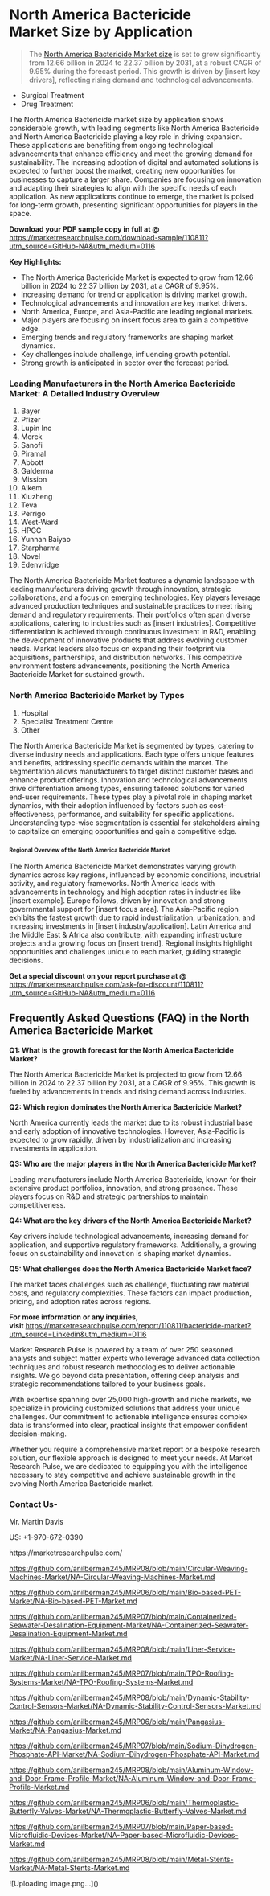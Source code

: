 <h1>North America Bactericide Market&nbsp;Size by Application</h1><blockquote><p>The <a href="https://marketresearchpulse.com/download-sample/110811?utm_source=GitHub-NA&amp;utm_medium=0116">North America Bactericide Market size</a> is set to grow significantly from 12.66 billion in 2024 to 22.37 billion by 2031, at a robust CAGR of 9.95% during the forecast period. This growth is driven by [insert key drivers], reflecting rising demand and technological advancements.</p></blockquote><ul><li>Surgical Treatment<li> Drug Treatment</li></ul><p>The North America Bactericide market size by application shows considerable growth, with leading segments like North America Bactericide and North America Bactericide playing a key role in driving expansion. These applications are benefiting from ongoing technological advancements that enhance efficiency and meet the growing demand for sustainability. The increasing adoption of digital and automated solutions is expected to further boost the market, creating new opportunities for businesses to capture a larger share. Companies are focusing on innovation and adapting their strategies to align with the specific needs of each application. As new applications continue to emerge, the market is poised for long-term growth, presenting significant opportunities for players in the space.</p><p><strong>Download your PDF sample copy in full at @ </strong><a href="https://marketresearchpulse.com/download-sample/110811?utm_source=GitHub-NA&amp;utm_medium=0116">https://marketresearchpulse.com/download-sample/110811?utm_source=GitHub-NA&amp;utm_medium=0116</a></p><p><strong>Key Highlights: </strong></p><ul><li>The North America Bactericide Market is expected to grow from 12.66 billion in 2024 to 22.37 billion by 2031, at a CAGR of 9.95%.</li><li>Increasing demand for trend or application is driving market growth.</li><li>Technological advancements and innovation are key market drivers.</li><li>North America, Europe, and Asia-Pacific are leading regional markets.</li><li>Major players are focusing on insert focus area to gain a competitive edge.</li><li>Emerging trends and regulatory frameworks are shaping market dynamics.</li><li>Key challenges include challenge, influencing growth potential.</li><li>Strong growth is anticipated in sector over the forecast period.</li></ul><h3>Leading Manufacturers in the North America Bactericide Market: A Detailed Industry Overview</h3><ol><li>Bayer</li><li>Pfizer</li><li>Lupin Inc</li><li>Merck</li><li>Sanofi</li><li>Piramal</li><li>Abbott</li><li>Galderma</li><li>Mission</li><li>Alkem</li><li>Xiuzheng</li><li>Teva</li><li>Perrigo</li><li>West-Ward</li><li>HPGC</li><li>Yunnan Baiyao</li><li>Starpharma</li><li>Novel</li><li>Edenvridge</li></ol><div class="flex max-w-full flex-col flex-grow"><div class="min-h-8 text-message flex w-full flex-col items-end gap-2 whitespace-normal break-words [.text-message+&amp;]:mt-5" dir="auto" data-message-author-role="assistant" data-message-id="fd8432e4-4910-450d-b182-61b7bfb0a01f" data-message-model-slug="gpt-4o"><div class="flex w-full flex-col gap-1 empty:hidden first:pt-[3px]"><div class="markdown prose w-full break-words dark:prose-invert light"><p>The North America Bactericide Market features a dynamic landscape with leading manufacturers driving growth through innovation, strategic collaborations, and a focus on emerging technologies. Key players leverage advanced production techniques and sustainable practices to meet rising demand and regulatory requirements. Their portfolios often span diverse applications, catering to industries such as [insert industries]. Competitive differentiation is achieved through continuous investment in R&amp;D, enabling the development of innovative products that address evolving customer needs. Market leaders also focus on expanding their footprint via acquisitions, partnerships, and distribution networks. This competitive environment fosters advancements, positioning the North America Bactericide Market for sustained growth.</p></div></div></div></div><h3>North America Bactericide Market by Types</h3><ol><li>Hospital<li> Specialist Treatment Centre<li> Other</li></ol><div class="flex max-w-full flex-col flex-grow"><div class="min-h-8 text-message flex w-full flex-col items-end gap-2 whitespace-normal break-words [.text-message+&amp;]:mt-5" dir="auto" data-message-author-role="assistant" data-message-id="084470be-0bb7-4664-bddf-5156b4f41249" data-message-model-slug="gpt-4o-mini"><div class="flex w-full flex-col gap-1 empty:hidden first:pt-[3px]"><div class="markdown prose w-full break-words dark:prose-invert light"><p>The North America Bactericide Market is segmented by types, catering to diverse industry needs and applications. Each type offers unique features and benefits, addressing specific demands within the market. The segmentation allows manufacturers to target distinct customer bases and enhance product offerings. Innovation and technological advancements drive differentiation among types, ensuring tailored solutions for varied end-user requirements. These types play a pivotal role in shaping market dynamics, with their adoption influenced by factors such as cost-effectiveness, performance, and suitability for specific applications. Understanding type-wise segmentation is essential for stakeholders aiming to capitalize on emerging opportunities and gain a competitive edge.</p></div></div></div></div><h3><span style="font-size: 11px;">Regional Overview of the North America Bactericide Market</span></h3><div class="flex max-w-full flex-col flex-grow"><div class="min-h-8 text-message flex w-full flex-col items-end gap-2 whitespace-normal break-words [.text-message+&amp;]:mt-5" dir="auto" data-message-author-role="assistant" data-message-id="e9038762-ce64-4e30-91c9-9bd413514231" data-message-model-slug="gpt-4o-mini"><div class="flex w-full flex-col gap-1 empty:hidden first:pt-[3px]"><div class="markdown prose w-full break-words dark:prose-invert light"><p>The North America Bactericide Market demonstrates varying growth dynamics across key regions, influenced by economic conditions, industrial activity, and regulatory frameworks. North America leads with advancements in technology and high adoption rates in industries like [insert example]. Europe follows, driven by innovation and strong governmental support for [insert focus area]. The Asia-Pacific region exhibits the fastest growth due to rapid industrialization, urbanization, and increasing investments in [insert industry/application]. Latin America and the Middle East &amp; Africa also contribute, with expanding infrastructure projects and a growing focus on [insert trend]. Regional insights highlight opportunities and challenges unique to each market, guiding strategic decisions.</p></div></div></div></div><p><strong>Get a special discount on your report purchase at @ </strong><a href="https://marketresearchpulse.com/ask-for-discount/110811?utm_source=GitHub-NA&amp;utm_medium=0116">https://marketresearchpulse.com/ask-for-discount/110811?utm_source=GitHub-NA&amp;utm_medium=0116</a></p><h2>Frequently Asked Questions (FAQ) in the North America Bactericide Market</h2><p><strong>Q1: What is the growth forecast for the North America Bactericide Market?</strong></p><p>The North America Bactericide Market is projected to grow from 12.66 billion in 2024 to 22.37 billion by 2031, at a CAGR of 9.95%. This growth is fueled by advancements in trends and rising demand across industries.</p><p><strong>Q2: Which region dominates the North America Bactericide Market?</strong></p><p>North America currently leads the market due to its robust industrial base and early adoption of innovative technologies. However, Asia-Pacific is expected to grow rapidly, driven by industrialization and increasing investments in application.</p><p><strong>Q3: Who are the major players in the North America Bactericide Market?</strong></p><p>Leading manufacturers include North America Bactericide, known for their extensive product portfolios, innovation, and strong presence. These players focus on R&amp;D and strategic partnerships to maintain competitiveness.</p><p><strong>Q4: What are the key drivers of the North America Bactericide Market?</strong></p><p>Key drivers include technological advancements, increasing demand for application, and supportive regulatory frameworks. Additionally, a growing focus on sustainability and innovation is shaping market dynamics.</p><p><strong>Q5: What challenges does the North America Bactericide Market face?</strong></p><p>The market faces challenges such as challenge, fluctuating raw material costs, and regulatory complexities. These factors can impact production, pricing, and adoption rates across regions.</p><p><strong>For more information or any inquiries, visit&nbsp;</strong><a href="https://marketresearchpulse.com/report/110811/bactericide-market?utm_source=Linkedin&utm_medium=0116">https://marketresearchpulse.com/report/110811/bactericide-market?utm_source=Linkedin&utm_medium=0116</a></p><p>Market Research Pulse is powered by a team of over 250 seasoned analysts and subject matter experts who leverage advanced data collection techniques and robust research methodologies to deliver actionable insights. We go beyond data presentation, offering deep analysis and strategic recommendations tailored to your business goals.</p><p>With expertise spanning over 25,000 high-growth and niche markets, we specialize in providing customized solutions that address your unique challenges. Our commitment to actionable intelligence ensures complex data is transformed into clear, practical insights that empower confident decision-making.</p><p>Whether you require a comprehensive market report or a bespoke research solution, our flexible approach is designed to meet your needs. At Market Research Pulse, we are dedicated to equipping you with the intelligence necessary to stay competitive and achieve sustainable growth in the evolving North America Bactericide market.</p><h3><strong>Contact Us-</strong></h3><p>Mr. Martin Davis</p><p>US: +1-970-672-0390</p><p>https://marketresearchpulse.com/</p><p><a href="https://github.com/anilberman245/MRP08/blob/main/Circular-Weaving-Machines-Market/NA-Circular-Weaving-Machines-Market.md">https://github.com/anilberman245/MRP08/blob/main/Circular-Weaving-Machines-Market/NA-Circular-Weaving-Machines-Market.md</a></p><p><a href="https://github.com/anilberman245/MRP06/blob/main/Bio-based-PET-Market/NA-Bio-based-PET-Market.md">https://github.com/anilberman245/MRP06/blob/main/Bio-based-PET-Market/NA-Bio-based-PET-Market.md</a></p><p><a href="https://github.com/anilberman245/MRP07/blob/main/Containerized-Seawater-Desalination-Equipment-Market/NA-Containerized-Seawater-Desalination-Equipment-Market.md">https://github.com/anilberman245/MRP07/blob/main/Containerized-Seawater-Desalination-Equipment-Market/NA-Containerized-Seawater-Desalination-Equipment-Market.md</a></p><p><a href="https://github.com/anilberman245/MRP08/blob/main/Liner-Service-Market/NA-Liner-Service-Market.md">https://github.com/anilberman245/MRP08/blob/main/Liner-Service-Market/NA-Liner-Service-Market.md</a></p><p><a href="https://github.com/anilberman245/MRP07/blob/main/TPO-Roofing-Systems-Market/NA-TPO-Roofing-Systems-Market.md">https://github.com/anilberman245/MRP07/blob/main/TPO-Roofing-Systems-Market/NA-TPO-Roofing-Systems-Market.md</a></p><p><a href="https://github.com/anilberman245/MRP08/blob/main/Dynamic-Stability-Control-Sensors-Market/NA-Dynamic-Stability-Control-Sensors-Market.md">https://github.com/anilberman245/MRP08/blob/main/Dynamic-Stability-Control-Sensors-Market/NA-Dynamic-Stability-Control-Sensors-Market.md</a></p><p><a href="https://github.com/anilberman245/MRP06/blob/main/Pangasius-Market/NA-Pangasius-Market.md">https://github.com/anilberman245/MRP06/blob/main/Pangasius-Market/NA-Pangasius-Market.md</a></p><p><a href="https://github.com/anilberman245/MRP07/blob/main/Sodium-Dihydrogen-Phosphate-API-Market/NA-Sodium-Dihydrogen-Phosphate-API-Market.md">https://github.com/anilberman245/MRP07/blob/main/Sodium-Dihydrogen-Phosphate-API-Market/NA-Sodium-Dihydrogen-Phosphate-API-Market.md</a></p><p><a href="https://github.com/anilberman245/MRP08/blob/main/Aluminum-Window-and-Door-Frame-Profile-Market/NA-Aluminum-Window-and-Door-Frame-Profile-Market.md">https://github.com/anilberman245/MRP08/blob/main/Aluminum-Window-and-Door-Frame-Profile-Market/NA-Aluminum-Window-and-Door-Frame-Profile-Market.md</a></p><p><a href="https://github.com/anilberman245/MRP06/blob/main/Thermoplastic-Butterfly-Valves-Market/NA-Thermoplastic-Butterfly-Valves-Market.md">https://github.com/anilberman245/MRP06/blob/main/Thermoplastic-Butterfly-Valves-Market/NA-Thermoplastic-Butterfly-Valves-Market.md</a></p><p><a href="https://github.com/anilberman245/MRP07/blob/main/Paper-based-Microfluidic-Devices-Market/NA-Paper-based-Microfluidic-Devices-Market.md">https://github.com/anilberman245/MRP07/blob/main/Paper-based-Microfluidic-Devices-Market/NA-Paper-based-Microfluidic-Devices-Market.md</a></p><p><a href="https://github.com/anilberman245/MRP08/blob/main/Metal-Stents-Market/NA-Metal-Stents-Market.md">https://github.com/anilberman245/MRP08/blob/main/Metal-Stents-Market/NA-Metal-Stents-Market.md</a></p>
![Uploading image.png…]()
